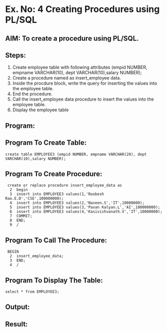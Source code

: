 # Ex. No: 4 Creating Procedures using PL/SQL

## AIM: To create a procedure using PL/SQL.

## Steps:
1. Create employee table with following attributes (empid NUMBER, empname VARCHAR(10), dept VARCHAR(10),salary NUMBER);
2. Create a procedure named as insert_employee data.
3. Inside the procdure block, write the query for inserting the values into the employee table.
4. End the procedure.
5. Call the insert_employee data procedure to insert the values into the employee table.
6. Display the employee table

## Program:

## Program To Create Table:
```
create table EMPLOYEE3 (empid NUMBER, empname VARCHAR(20), dept VARCHAR(10),salary NUMBER);
```
## Program To Create Procedure:
```
 create or replace procedure insert_employee_data as
  2  begin
  3  insert into EMPLOYEE3 values(1,'Roobesh Rao.E.D','CSE',100000000);
  4  insert into EMPLOYEE3 values(2,'Naveen.S','IT',10000000);
  5  insert into EMPLOYEE3 values(3,'Pavan Kalyan.L','AI',100000000);
  6  insert into EMPLOYEE3 values(4,'Kasivishvanath.V','IT',10000000);
  7  COMMIT;
  8  END;
  9  /
```
## Program To Call The Procedure:
```
 BEGIN
  2  insert_employee_data;
  3  END;
  4  /
```
## Program To Display The Table:
```
select * from EMPLOYEE3;
```
## Output:

## Result:
